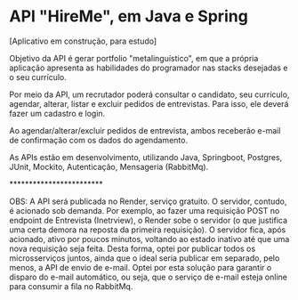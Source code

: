 # API "HireMe", em Java e Spring
[Aplicativo em construção, para estudo]
<p>Objetivo da API é gerar portfolio "metalinguístico", em que a própria aplicação apresenta as habilidades do programador nas stacks desejadas e o seu currículo.</p> 
<p>Por meio da API, um recrutador poderá consultar o candidato, seu currículo, agendar, alterar, listar e excluir pedidos de entrevistas. Para isso, ele deverá fazer um cadastro e login.</p>
<p>Ao agendar/alterar/excluir pedidos de entrevista, ambos receberão e-mail de confirmação com os dados do agendamento.</p>
<p>As APIs estão em desenvolvimento, utilizando Java, Springboot, Postgres, JUnit, Mockito, Autenticação, Mensageria (RabbitMq).</p>
<p>************************</p>
<p>OBS: A API será publicada no Render, serviço gratuito. O servidor, contudo, é acionado sob demanda. Por exemplo, ao fazer uma requisição POST no endpoint de Entrevista (Inetrview), o Render sobe o servidor (o que justifica uma certa demora na reposta da primeira requisição). O servidor fica, após acionado, ativo por poucos minutos, voltando ao estado inativo até que uma nova requisição seja feita. Desta forma, optei por publicar todos os microsserviços juntos, ainda que o ideal seria publicar em separado, pelo menos, a API de envio de e-mail. Optei por esta solução para garantir o disparo do e-mail automático, ou seja, que o serviço de e-mail esteja online para consumir a fila no RabbitMq.</p>